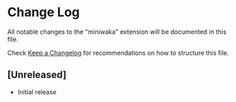 # Change Log

All notable changes to the "miniwaka" extension will be documented in this file.

Check [Keep a Changelog](http://keepachangelog.com/) for recommendations on how to structure this file.

## [Unreleased]

- Initial release